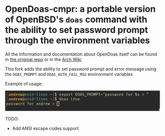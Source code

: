 # OpenDoas-cmpr: a portable version of OpenBSD's `doas` command with the ability to set password prompt through the environment variables

All the information and documentation about OpenDoas itself can be found in [the original repo](https://github.com/Duncaen/OpenDoas "the original repo") or in the [Arch Wiki](https://wiki.archlinux.org/title/Doas "Arch Wiki")

This fork adds the ability to set password prompt and error message using the `DOAS_PROMPT` and `DOAS_AUTH_FAIL_MSG` environment variables

Example of usage:

![](example.png)

TODO:
- Add ANSI escape codes support
